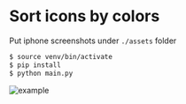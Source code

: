 # Sort icons by colors

Put iphone screenshots under `./assets` folder

```bash
$ source venv/bin/activate
$ pip install
$ python main.py
```

![example](https://github.com/helix-editor/helix/assets/29386109/a79409dd-6210-48d7-8ac6-ce3e5b2eea91)
